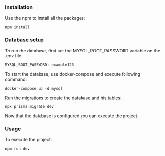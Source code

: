 ### Installation
Use the npm to install all the packages:
```
npm install
```

### Database setup
To run the database, first set the MYSQL_ROOT_PASSWORD variable on the .env file:
```
MYSQL_ROOT_PASSWORD: example123
```

To start the database, use docker-compose and execute following command:
```
docker-compose up -d mysql
```

Run the migrations to create the database and his tables:
```
npx prisma migrate dev
```
Now that the database is configured you can execute the project.

### Usage
To execute the project:
```
npm run dev
```